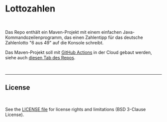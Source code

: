 # Lottozahlen #

<br>

Das Repo enthält ein Maven-Projekt mit einem einfachen Java-Kommandozeilenprogramm, 
das einen Zahlentipp für das deutsche Zahlenlotto "6 aus 49" auf die Konsole schreibt.

Das Maven-Projekt soll mit [GitHub Actions](https://github.com/features/actions) in der Cloud 
gebaut werden, siehe auch [diesen Tab des Repos](https://github.com/MDecker-MobileComputing/Maven_Lottozahlen/actions).

<br>

----

## License ##

<br>

See the [LICENSE file](LICENSE.md) for license rights and limitations (BSD 3-Clause License).

<br>
